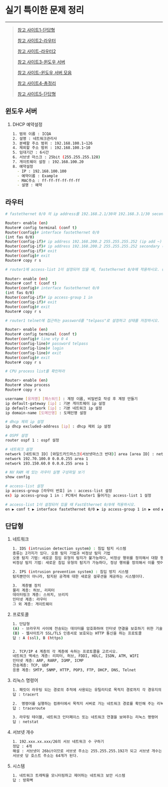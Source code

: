 # 실기 특이한 문제 정리

---

>[참고 사이트1-단답형](https://ohaengsa.tistory.com/40)
>
>[참고 사이트2-라우터](https://ohaengsa.tistory.com/41)
>
>[참고 사이트-라우터2](https://blog.naver.com/suneue7/223405318823)
>
>[참고 사이트3-윈도우 서버](https://ohaengsa.tistory.com/entry/%EB%84%A4%ED%8A%B8%EC%9B%8C%ED%81%AC%EA%B4%80%EB%A6%AC%EC%82%AC-2%EA%B8%89-%EC%8B%A4%EA%B8%B0-%EC%B5%9C%EC%8B%A0-%EA%B8%B0%EC%B6%9C%EB%AC%B8%EC%A0%9C-%ED%92%80%EC%9D%B4)
>
>[참고 사이트-윈도우 서버 모음](https://ohaengsa.tistory.com/category/%EC%9E%90%EA%B2%A9%EC%A6%9D/%EB%84%A4%ED%8A%B8%EC%9B%8C%ED%81%AC%EA%B4%80%EB%A6%AC%EC%82%AC)
>
>[참고 사이트4-총정리](https://chojinyoung.tistory.com/172)
>
>[참고 사이트5-단답형](https://blog.naver.com/suneue7/223404548709)

## 윈도우 서버

1. DHCP 예약설정

   ```bash
   1. 범위 이름 : ICQA
   2. 설명 : 네트워크관리사
   3. 분배할 주소 범위 : 192.168.100.1~126
   4. 제외할 주소 범위 : 192.168.100.1~10
   5. 임대기간 : 6시간
   6. 서브넷 마스크 : 25bit (255.255.255.128)
   7. 게이트웨이 설정 : 192.168.100.20
   8. 예약설정 
     - IP : 192.168.100.100
     - 예약이름 : Example
     - MAC주소 : ff-ff-ff-ff-ff-ff
     - 설명 : 예약
   ```

   

## 라우터 

```bash
# fastethernet 0/0 의 ip address를 192.168.2.1/30와 192.168.3.1/30 secondary로 설정하고 저장하시오.

Router> enable (en) 
Router# config terminal (conf t) 
Router(config)# interface fastethernet 0/0
(int fas 0/0)
Router(config-if)# ip address 192.168.200.2 255.255.255.252 (ip add ~) 
Router(config-if)# ip address 192.168.200.2 255.255.255.252 secondary (ip add ~ sec)
Router(config-if)# exit 
Router(config)# exit 
Router# copy r s
```

```bash
# router1에 access-list 1이 설정되어 있을 때, fastethernet 0/0에 적용하시오. (그룹추가)
 
Router> enable (en)
Router# conf t (conf t)
Router(config)# interface fastethernet 0/0 
(int fas 0/0)
Router(config-if)# ip access-group 1 in 
Router(config-if)# exit 
Router(config)# exit 
Router# copy r s
```

```bash
# router1 telnet에 접근하는 password를 "telpass"로 설정하고 상태를 저장하시오.

Router> enable (en)
Router# config terminal (conf t)
Router(config)# line vty 0 4 
Router(config-line)# password telpass 
Router(config-line)# login 
Router(config-line)# exit 
Router(config)# exit 
Router# copy r s
```

```bash
# CPU process list를 확인하라

Router> enable (en)
Router# show process 
Router# copy r s
```

```bash
username [유저명] [패스워드] : 계정 이름, 비밀번호 작성 후 계정 만들기
ip default-gateway [ip] : 기본 게이트웨이 ip 설정
ip default-network [ip] : 기본 네트워크 ip 설정
ip domain-name [도메인명] : 도메인명 설정

# dhcp 제외 ip 설정
ip dhcp excluded-address [ip] : dhcp 제외 ip 설정

# OSPF 설정
router ospf 1 : ospf 설정

# 네트워크 설정
network [네트워크 ID] [와일드카드마스크(서브넷마스크 반대)] area [area ID] : network 정보 설정
network 192.70.100.0 0.0.0.255 area 1
network 193.150.60.0 0.0.0.255 area 1

# NV RAM 에 있는 라우터 실행 구성파일 보기 
show config 

# access-list 설정 
ip access-group [라우터 번호] in : access-list 설정
ex) ip access-group 1 in : PC에서 Router1 들어가는 access-list 1 설정

# access-list 1이 설정되어 있을 때 FastEthernet 0/0에 적용하시오.
en ▶ conf t ▶ interface fastethernet 0/0 ▶ ip access-group 1 in ▶ end ▶ copy r s
```



## 단답형

1. 네트워크

   ```bash
   1. IDS (intrusion detection system) : 침입 탐지 시스템
   종류는 2가지가 있다. 오용 탐지 기법과 비정상 탐지 기법
   오용 탐지 기법: 새로운 침입 유형의 탐지가 불가능하다, 비정상 행위를 정의해서 대항 행동을 찾는다.
   비정상 탐지 기법: 새로운 침입 유형의 탐지가 가능하다, 정상 행위를 정의해서 이를 벗어나는 행동을 찾는다.
   
   2. IPS (intrusion prevention system) : 침입 방지 시스템
   탐지뿐만이 아니라, 탐지된 공격에 대한 새로운 설루션을 제공하는 시스템이다.
   
   3.  계층별 장치
   물리 계층: 허브, 리피터
   데이터링크 계층: 스위치, 브리지
   인터넷 계층: 라우터
   그 외 계층: 게이트웨이
   ```

2. 프로토콜

   ```bash
   1. 단답형
   (A) - 브라우저 사이에 전송되는 데이터를 암호화하여 인터넷 연결을 보호하기 위한 기술
   (B) - 웹사이트가 SSL/TLS 인증서로 보호되는 HTTP 통신을 하는 프로토콜 
   답 : A (ssl), B (https)
   
   
   2. TCP/IP 4 계층의 각 계층에 속하는 프로토콜을 고르시오.
   네트워크 액세스 계층: 리피터, 허브, FDDI, HDLC, ISDN, ATM, WIFI
   인터넷 계층: ARP, RARP, IGMP, ICMP
   전송계층: TCP, UDP
   응용 계층: SMTP, SNMP, HTTP, POP3, FTP, DHCP, DNS, Telnet
   ```

3. 리눅스 명령어 

   ```bash
   1. 패킷이 라우팅 되는 경로의 추적에 사용되는 유틸리티로 목적지 경로까지 각 경유지의 응답속도를 확인할 수 있는 것은?
   답 : tracert
   
   2.  명령어를 실행하는 컴퓨터에서 목적지 서버로 가는 네트워크 경로를 확인해 주는 리눅스 명령어
   답 : traceroute
   
   3. 라우팅 테이블, 네트워크 인터페이스 또는 네트워크 연결을 보여주는 리눅스 명령어
   답 : netstat
   ```

4. 서브넷 개수

   ```bash
   1. 192.xxx.xx.xxx/26의 서브 네트워크 수 구하기
   정답 : 4개
   해설 : 서브넷이 26bit이므로 서브넷 주소는 255.255.255.192가 되고 서브넷 개수는 4개, 
   서브넷 당 호스트 주소는 64개가 된다.
   ```

5. 시스템

   ```bash
   1. 네트워크 트래픽을 모니터링하고 제어하는 네트워크 보안 시스템
   답 : 방화벽
   ```

   


